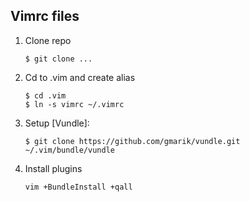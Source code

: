## Vimrc files
1. Clone repo
   ```
   $ git clone ...
   ```
2. Cd to .vim and create alias
   ```
   $ cd .vim
   $ ln -s vimrc ~/.vimrc
   ```

3. Setup [Vundle]:

     ```
     $ git clone https://github.com/gmarik/vundle.git ~/.vim/bundle/vundle
     ```

4. Install plugins 
     ```
     vim +BundleInstall +qall
     ```
